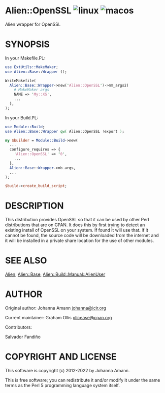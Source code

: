 # Alien::OpenSSL ![linux](https://github.com/PerlAlien/Alien-OpenSSL/workflows/linux/badge.svg) ![macos](https://github.com/PerlAlien/Alien-OpenSSL/workflows/macos/badge.svg)

Alien wrapper for OpenSSL

# SYNOPSIS

In your Makefile.PL:

```perl
use ExtUtils::MakeMaker;
use Alien::Base::Wrapper ();

WriteMakefile(
  Alien::Base::Wrapper->new('Alien::OpenSSL')->mm_args2(
    # MakeMaker args
    NAME => 'My::XS',
    ...
  ),
);
```

In your Build.PL:

```perl
use Module::Build;
use Alien::Base::Wrapper qw( Alien::OpenSSL !export );

my $builder = Module::Build->new(
  ...
  configure_requires => {
    'Alien::OpenSSL' => '0',
    ...
  },
  Alien::Base::Wrapper->mb_args,
  ...
);

$build->create_build_script;
```

# DESCRIPTION

This distribution provides OpenSSL so that it can be used by other
Perl distributions that are on CPAN.  It does this by first trying to
detect an existing install of OpenSSL on your system.  If found it
will use that.  If it cannot be found, the source code will be downloaded
from the internet and it will be installed in a private share location
for the use of other modules.

# SEE ALSO

[Alien](https://metacpan.org/pod/Alien), [Alien::Base](https://metacpan.org/pod/Alien::Base), [Alien::Build::Manual::AlienUser](https://metacpan.org/pod/Alien::Build::Manual::AlienUser)

# AUTHOR

Original author: Johanna Amann <johanna@icir.org>

Current maintainer: Graham Ollis <plicease@cpan.org>

Contributors:

Salvador Fandiño

# COPYRIGHT AND LICENSE

This software is copyright (c) 2012-2022 by Johanna Amann.

This is free software; you can redistribute it and/or modify it under
the same terms as the Perl 5 programming language system itself.
